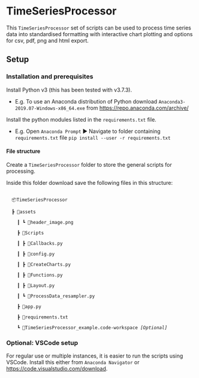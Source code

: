 # TimeSeriesProcessor

This `TimeSeriesProcessor` set of scripts can be used to process time series data into standardised formatting with interactive chart plotting and options for csv, pdf, png and html export.

## Setup

### Installation and prerequisites

Install Python v3 (this has been tested with v3.7.3).

- E.g. To use an Anaconda distribution of Python download `Anaconda3-2019.07-Windows-x86_64.exe` from https://repo.anaconda.com/archive/

Install the python modules listed in the `requirements.txt` file.

- E.g. Open `Anaconda Prompt` ▶ Navigate to folder containing `requirements.txt` file `pip install --user -r requirements.txt`

#### File structure

Create a `TimeSeriesProcessor` folder to store the general scripts for processing.

Inside this folder download save the following files in this structure:

<code>
  📦TimeSeriesProcessor<br>
  ┣ 📂assets<br>
    ┃ ┗ 📜header_image.png<br>
    ┣ 📂Scripts<br>
    ┃ ┣ 📜Callbacks.py<br>
    ┃ ┣ 📜config.py<br>
    ┃ ┣ 📜CreateCharts.py<br>
    ┃ ┣ 📜Functions.py<br>
    ┃ ┣ 📜Layout.py<br>
    ┃ ┗ 📜ProcessData_resampler.py<br>
    ┣ 📜app.py<br>
    ┣ 📜requirements.txt<br>
    ┗ 📜TimeSeriesProcessor_example.code-workspace <i>[Optional]</i>
</code>

### Optional: VSCode setup

For regular use or multiple instances, it is easier to run the scripts using VSCode. Install this either from `Anaconda Navigator` or  https://code.visualstudio.com/download.








